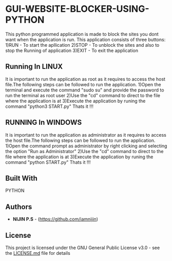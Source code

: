 # GUI-WEBSITE-BLOCKER-USING-PYTHON
This python programmed application is made to block the sites you dont want when the application is run.
This application consists of three buttons:
      1)RUN - To start the apllication
      2)STOP - To unblock the sites and also to stop the Running of application
      3)EXIT - To exit the application



## Running In LINUX

It is important to run the application as root as it requires to access the host file.The following steps can be followed to run the application.
    1)Open the terminal and execute the command "sudo su" and provide the password to run the terminal as root user
    2)Use the "cd" command to direct to the file where the application is at
    3)Execute the application by runing the command "python3 START.py"
Thats it !!!

## RUNNING In WINDOWS
It is important to run the application as administrator as it requires to access the host file.The following steps can be followed to run the application.
    1)Open the command prompt as administrator by right clicking and selecting the option "Run as Administrator"
    2)Use the "cd" command to direct to the file where the application is at
    3)Execute the application by runing the command "python START.py"
Thats it !!!


## Built With
  PYTHON


## Authors

* **NIJIN P.S** - (https://github.com/iamnijin)

## License

This project is licensed under the GNU General Public License v3.0 - see the [LICENSE.md](LICENSE.md) file for details

